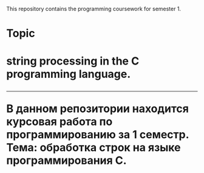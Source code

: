 This repository contains the programming coursework for semester 1.
<h1>Topic<h1/> string processing in the C programming language.

-------------------------------------------------------------------

В данном репозитории находится курсовая работа по программированию за 1 семестр.
Тема: обработка строк на языке программирования С.
